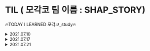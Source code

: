 # TIL ( 모각코 팀 이름 : SHAP_STORY)
  🔥TODAY I LEARNED 모각코_study🔥
<details>
<summary>2021.07.10</summary>
  <div markdown="1">
    <h2> 기본 웹 페이지 구성요소 </h2>
    <img src="https://user-images.githubusercontent.com/64147798/125152771-e2fe0700-e189-11eb-9f2a-b97a71482d8b.jpg"  width="600" height="370">
    <img src="https://user-images.githubusercontent.com/64147798/125152866-b4346080-e18a-11eb-8a89-b3c424dc73cd.jpg"  width="600" height="370">
    <img src="https://user-images.githubusercontent.com/64147798/125152870-bdbdc880-e18a-11eb-8736-155f20365f37.jpg"  width="600" height="370">
    <img src="https://user-images.githubusercontent.com/64147798/125152878-c8785d80-e18a-11eb-81fd-5bb822f70456.jpg"  width="600" height="370">
    <img src="https://user-images.githubusercontent.com/64147798/125152883-cf06d500-e18a-11eb-9769-1fc898c74491.jpg"  width="600" height="370">
    <h3> 다음 시간 할 일 </h3>
    <ul>
            <li> 웹페이지 템플릿 </li>
            <li> 회원가입, 로그인 구현 </li>
    </ul>
  </div>
</details>

<details>
<summary>2021.07.17</summary>
  <div markdown="2">
    <h2> 웹 화면 구성 </h2>
     <ul>
            <li> XD 템플릿 서치 공유 </li>
            <li> XD 템플릿 결정 </li>
     </ul>
    <h2> DB table 구성 </h2>
    <ol>
        <li> User(id(private key)(30), passwd(16), name, grade)</li>
          <ul>
            <li> id -> 사용자 아이디(PRIVATE KEY) </li>
            <li> passwd -> 사용자 비밀번호 (hash 단방향 사용)</li>
            <li> name -> 이름 </li>
            <li> grade -> 학년(초등학생 기준) </li>
            <li> 이메일 선택 기능 넣을수도</li>
          </ul>
        <li> POST(head, type, body, user, show boolean, index autoindex(private key)) </li>
      <ul>
            <li> index -> 게시물 순서(PRIVATE KEY) autoindex</li>
            <li> head -> 글 제목 </li>
            <li> type -> 글 분류 항목 </li>
            <li> body -> 글 내용 </li>
            <li> user -> 사용자 아이디 </li>
            <li> show -> 게시글 공개여부(boolean)</li>
          </ul>
        <li> BaseClass(index autoindex(private key))</li>
      <ul>
            <li> index -> 수업 인덱스(integer)(PRIVATE KEY) autoindex</li>
          </ul>
        <li> HardClass(index autoindex(private key))</li>
      <ul>
            <li> index -> 수업 인덱스(integer)(PRIVATE KEY) autoindex</li>
          </ul>
        <li> lesson rate(id(private key), complete(), class_num integer, level</li>
      <ul>
            <li> id -> 사용자 아이디(PRIVATE KEY) </li>
            <li> complete -> 완료 여부(boolean) </li>
            <li> class_num -> 수업인덱스 (integer)</li>
            <li> level -> base / hard</li>
          </ul>
    </ol>
    <strong>타입 표시하지 않은 것은 text이다.</strong>
    <h3> 과제 </h3>
    <ul>
            <li> 회원가입 구현 </li>
    </ul>
    <h3> 다음 시간 할 일 </h3>
    <ul>
            <li> 회원가입, 로그인 구현 확인 </li>
            <li> 마이페이지, 게시판 DB table 및 구현 </li>
    </ul>
  </div>
</details>

<details>
<summary>2021.07.21</summary>
  <div markdown="3">
    <h2> sign up 구현 </h2>
    <h4> - SHAP_STORY/back_end/bin/</h4>
    <p> www.js 파일을 웹서버 실행파일로 변경.</p><br>
    <h4> - node.js 와 DB(mysql)연동하기 (db/database.js) </h4>
    <pre>npm install --save mysql</pre>
    을 통해 mysql 설치<br>
    <p> js파일에서 확잘 모듈 로딩 및 DB Connection 정보 설정 -> db/database.js에 있음.</p>
    <p>cmd 창에서 mysql을 실행하여 사용할 DB와 TABLE 생성.
    root계정에서 cmd창에서 mysql을 들어가는 과정에서 비밀번호 오류와 연동 오류 발생.</p>
    <ul>
            <li> 유형 1) ERROR 1045 (28000): Access denied for user 'root@'localhost' (using password: NO) </li>
            <li> 유형 2) Error: ER_NOT_SUPPORTED_AUTH_MODE: Client does not support authentication protocol requested by server; consider upgrading MySQL client</li>
    </ul>
    <p>MySQL 8부터 기본 인증 프로토콜이 기존의 mysql_native_password에서 caching_sha2_password로 변경되었고, 기존의 방식을 지원하지 않게 되서 발생한 문제라고 한다. 해결 방법으로는 1)비밀번호를 변경하거나 2)서버 설정을 변경한다. 참고사이트 : https://right-hot.tistory.com/entry/mysql-nodejs-%EC%97%B0%EB%8F%99-%EC%97%90%EB%9F%AC</p>
    <br>
    <h4> - sign up 구현에 필요한 모듈</h4>
    <p>npm을 이용하여 <br>
    "bcrypt", "body-parser", "cookie-parser", "cors", "ejs", "express", "express-session", "mysql", "node-mysql"<br> 설치</p><br>
    <h4> - ejs 사용</h4>
    <p> views/home 디렉토리를 만들어서 회원가입을 할 수 있도록 보여주는 ejs파일을 사용.</p>
    <p> <strong>* ejs란?</strong><br>EJS는 Embedded JavaScript의 약자로 Express에서 dynamic website를 만들기 위해 template으로 사용되는 파일(확장자 이름은 .ejs)
    </p>
    <p>app.js에 app setting</p><br>
    <pre>
app.set("views", "./views");<br>
app.set("view engine", "ejs");</pre><br>
    <h4> - app.js에 middleware 등록</h4>
    <pre>app.use(express.json());<br>
app.use(express.urlencoded({ extended: true }));</pre>
    body-parser의 일부기능이 express에 있어서 굳이 body-parser를 이용하지 않고 사용.<br>
    <h4> - 라우팅 모듈 사용</h4>
    <pre>const home = require("./routes/home");</pre>
    <p>\routes\home\home.ctrl.js 를 통해서 index.js 의 register 연결.
    <br> index.js에서 <pre>router.get('/register', ctrl.register);</pre>을 통해서 home.ctrl에서 내보낸 register 모듈을 연결.</p>
    <p>index.js 에서 라우트 경로 '/register'를 라우트 메소드 POST를 사용합니다. <br>이 메소드 안에서 sign up 페이지에서 입력한 아이디, 비밀번호, 이름, 학년 등을 query문을 통해서 mysql 'STORY'라는 db의 table USER에 INSERT합니다. </p><br>
    <p>비밀번호는 암호화가 필요하기 때문에 비밀번호 암호화 <strong>bcrypt hash 함수</strong>를 사용합니다. </p><br>
    <h3> 과제 </h3>
    <ul>
            <li> 게시판 구현하기 </li>
    </ul>
    <br>
    <h3> 다음 시간 할 일 </h3>
    <ul>
            <li> 게시판, 마이페이지 관련 회의 및 merge</li>
    </ul>
  </div>
</details>

